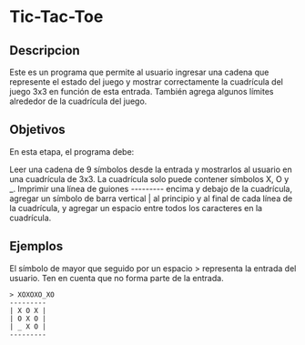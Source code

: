 # Tic-Tac-Toe
## Descripcion
Este es un programa que permite al usuario ingresar una cadena que represente el estado del juego y mostrar correctamente la cuadrícula del juego 3x3 en función de esta entrada. También agrega algunos límites alrededor de la cuadrícula del juego.
## Objetivos
En esta etapa, el programa debe:

Leer una cadena de 9 símbolos desde la entrada y mostrarlos al usuario en una cuadrícula de 3x3.
La cuadrícula solo puede contener símbolos X, O y _.
Imprimir una línea de guiones --------- encima y debajo de la cuadrícula, agregar un símbolo de barra vertical | al principio y al final de cada línea de la cuadrícula, y agregar un espacio entre todos los caracteres en la cuadrícula.
## Ejemplos
El símbolo de mayor que seguido por un espacio > representa la entrada del usuario. Ten en cuenta que no forma parte de la entrada.

````
> XOXOXO_XO
---------
| X O X |
| O X O |
| _ X O |
---------